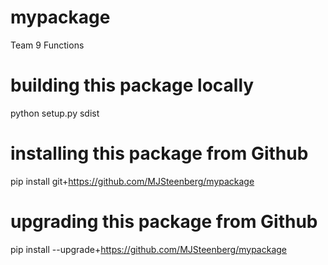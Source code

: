# mypackage
Team 9 Functions

# building this package locally
python setup.py sdist

# installing this package from Github
pip install git+https://github.com/MJSteenberg/mypackage

# upgrading this package from Github
pip install --upgrade+https://github.com/MJSteenberg/mypackage
